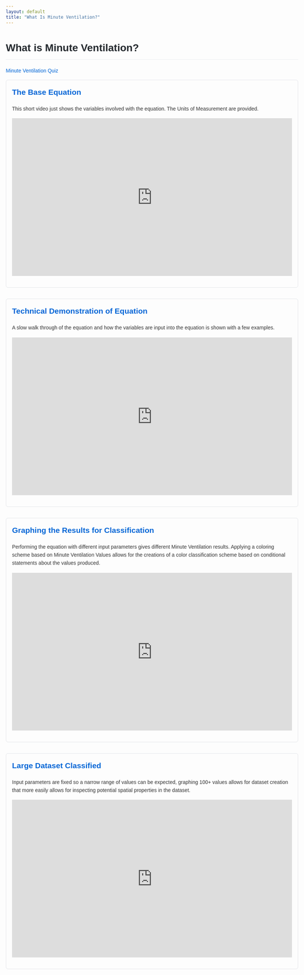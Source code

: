 ```yaml
---
layout: default
title: "What Is Minute Ventilation?"
---
```


# What is Minute Ventilation?

<a href="MinuteVentilationQuiz.html" title="Minute Ventilation Quiz">Minute Ventilation Quiz</a>

<div class="resource">
    <h2>The Base Equation</h2>
    <p>This short video just shows the variables involved with the equation. The Units of Measurement are provided.</p>
    <div class="embed-container">
        <iframe src="https://www.youtube.com/embed/g38HMU4Pjlk" frameborder="0" allow="accelerometer; autoplay; clipboard-write; encrypted-media; gyroscope; picture-in-picture" allowfullscreen></iframe>
    </div>
</div>

<div class="resource">
    <h2>Technical Demonstration of Equation</h2>
    <p>A slow walk through of the equation and how the variables are input into the equation is shown with a few examples.</p>
    <div class="embed-container">
        <iframe src="https://www.youtube.com/embed/PnH4ExmrIV4" frameborder="0" allow="accelerometer; autoplay; clipboard-write; encrypted-media; gyroscope; picture-in-picture" allowfullscreen></iframe>
    </div>
</div>

<div class="resource">
    <h2>Graphing the Results for Classification</h2>
    <p>Performing the equation with different input parameters gives different Minute Ventilation results. Applying a coloring scheme based on Minute Ventilation Values allows for the creations of a color classification scheme based on conditional statements about the values produced.</p>
    <div class="embed-container">
        <iframe src="https://www.youtube.com/embed/ytD4F0awEKc" frameborder="0" allow="accelerometer; autoplay; clipboard-write; encrypted-media; gyroscope; picture-in-picture" allowfullscreen></iframe>
    </div>
</div>

<div class="resource">
    <h2>Large Dataset Classified</h2>
    <p>Input parameters are fixed so a narrow range of values can be expected, graphing 100+ values allows for dataset creation that more easily allows for inspecting potential spatial properties in the dataset.</p>
    <div class="embed-container">
        <iframe src="https://www.youtube.com/embed/phbpRBO9Rkk" frameborder="0" allow="accelerometer; autoplay; clipboard-write; encrypted-media; gyroscope; picture-in-picture" allowfullscreen></iframe>
    </div>
</div>

<style>
    body {
        font-family: Arial, sans-serif;
        line-height: 1.6;
        max-width: 800px;
        margin: 0 auto;
        padding: 20px;
        color: #333;
    }
    h1 {
        color: #24292e;
        border-bottom: 1px solid #eaecef;
        padding-bottom: 0.3em;
    }
    .resource {
        margin-bottom: 30px;
        border: 1px solid #e1e4e8;
        border-radius: 6px;
        padding: 16px;
    }
    .resource h2 {
        margin-top: 0;
        color: #0366d6;
    }
    .embed-container {
        position: relative;
        padding-bottom: 56.25%;
        height: 0;
        overflow: hidden;
        max-width: 100%;
        margin: 15px 0;
    }
    .embed-container iframe {
        position: absolute;
        top: 0;
        left: 0;
        width: 100%;
        height: 100%;
    }
    a {
        color: #0366d6;
        text-decoration: none;
    }
    a:hover {
        text-decoration: underline;
    }
</style>
